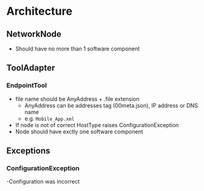 # Architecture

## NetworkNode
- Should have no more than 1 software component

## ToolAdapter
### EndpointTool
- file name should be AnyAddress + .file extension
  - AnyAddress can be addresses tag (00meta.json), IP address or DNS name
  - e.g. `Mobile_App.xml`
- If node is not of correct HostType raises ConfigurationException
- Node should have exctly one software component

## Exceptions
### ConfigurationException
-Configuration was incorrect
